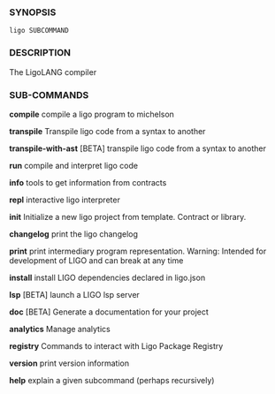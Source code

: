 
### SYNOPSIS
```
ligo SUBCOMMAND
```

### DESCRIPTION
The LigoLANG compiler

### SUB-COMMANDS
**compile**
compile a ligo program to michelson

**transpile**
Transpile ligo code from a syntax to another

**transpile-with-ast**
[BETA] transpile ligo code from a syntax to another

**run**
compile and interpret ligo code

**info**
tools to get information from contracts

**repl**
interactive ligo interpreter

**init**
Initialize a new ligo project from template. Contract or library.

**changelog**
print the ligo changelog

**print**
print intermediary program representation. Warning: Intended for development of LIGO and can break at any time

**install**
install LIGO dependencies declared in ligo.json

**lsp**
[BETA] launch a LIGO lsp server

**doc**
[BETA] Generate a documentation for your project

**analytics**
Manage analytics

**registry**
Commands to interact with Ligo Package Registry

**version**
print version information

**help**
explain a given subcommand (perhaps recursively)


